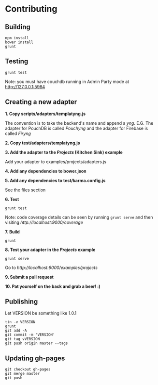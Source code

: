 Contributing
=====

Building
----

    npm install
    bower install
    grunt

Testing
----

    grunt test

Note: you must have couchdb running in Admin Party mode at http://127.0.0.1:5984

Creating a new adapter
----
**1. Copy scripts/adapters/templatyng.js**

The convention is to take the backend's name and append a *yng*. E.G. The adapter for PouchDB is called *Pouchyng* and the adapter for Firebase is called *Firyng*

**2. Copy test/adapters/templatyng.js**

**3. Add the adapter to the *Projects* (Kitchen Sink) example**

Add your adapter to examples/projects/adapters.js

**4. Add any dependencies to bower.json**

**5. Add any dependencies to test/karma.config.js**

See the files section

**6. Test**
```
grunt test
```
Note: code coverage details can be seen by running `grunt serve` and then visiting *http://localhost:9000/coverage*

**7. Build**
```
grunt
```

**8. Test your adapter in the *Projects* example**
```
grunt serve
```
Go to *http://localhost:9000/examples/projects*

**9. Submit a pull request**

**10. Pat yourself on the back and grab a beer! :)**


Publishing
----
Let VERSION be something like 1.0.1

    tin -v VERSION
    grunt
    git add -A
    git commit -m 'VERSION'
    git tag vVERSION
    git push origin master --tags


Updating gh-pages
----

    git checkout gh-pages
    git merge master
    git push
